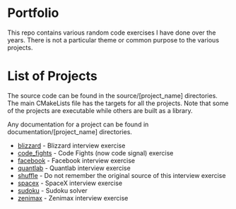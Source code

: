 # Portfolio
This repo contains various random code exercises I have done over the years. There is not a particular theme or common
purpose to the various projects.

# List of Projects
The source code can be found in the source/[project_name] directories.
The main CMakeLists file has the targets for all the projects.
Note that some of the projects are executable while others are built as a library.

Any documentation for a project can be found in documentation/[project_name] directories.

* [blizzard](documentation/blizzard/blizzard.md)            - Blizzard interview exercise
* [code_fights](documentation/code_fights/code_fights.md)   - Code Fights (now code signal) exercise
* [facebook](documentation/facebook/facebook.md)            - Facebook interview exercise
* [quantlab](documentation/quantlabs/quantlabs.md)          - Quantlab interview exercise
* [shuffle](documentation/shuffle/shuffle.md)               - Do not remember the original source of this interview exercise
* [spacex](documentation/spacex/spacex.md)                  - SpaceX interview exercise
* [sudoku](documentation/sudoku/sudoku.md)                  - Sudoku solver
* [zenimax](documentation/zenimax/zenimax.md)               - Zenimax interview exercise
